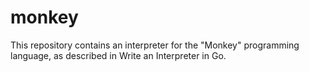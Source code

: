 # monkey
This repository contains an interpreter for the "Monkey" programming language, as described in Write an Interpreter in Go.
